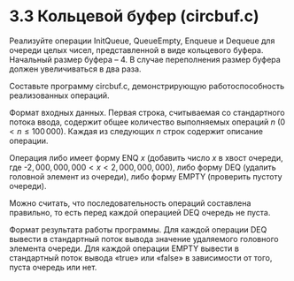 # 3.3 Кольцевой буфер (circbuf.c)
Реализуйте операции InitQueue, QueueEmpty, Enqueue и Dequeue для очереди целых чисел, представленной в виде кольцевого буфера. Начальный размер буфера – $4$. В случае переполнения размер буфера должен увеличиваться в два раза.

Составьте программу circbuf.c, демонстрирующую работоспособность реализованных операций.

Формат входных данных. Первая строка, считываемая со стандартного потока ввода, содержит общее количество выполняемых операций $n$ $(0 < n \le 100\,000)$. Каждая из следующих $n$ строк содержит описание операции.

Операция либо имеет форму ENQ $x$ (добавить число $x$ в хвост очереди, где -$2,000,000,000 < x < 2,000,000,000$), либо форму DEQ (удалить головной элемент из очереди), либо форму EMPTY (проверить пустоту очереди).

Можно считать, что последовательность операций составлена правильно, то есть перед каждой операцией DEQ очередь не пуста.

Формат результата работы программы. Для каждой операции DEQ вывести в стандартный поток вывода значение удаляемого головного элемента очереди. Для каждой операции EMPTY вывести в стандартный поток вывода «true» или «false» в зависимости от того, пуста очередь или нет. 
